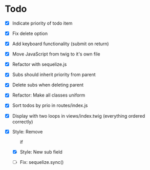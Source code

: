 # Todo

- [x] Indicate priority of todo item
- [x] Fix delete option
- [x] Add keyboard functionality (submit on return)
- [x] Move JavaScript from twig to it's own file
- [x] Refactor with sequelize.js
- [x] Subs should inherit priority from parent
- [x] Delete subs when deleting parent
- [x] Refactor: Make all classes uniform
- [x] Sort todos by prio in routes/index.js
- [x] Display with two loops in views/index.twig (everything ordered correctly)
- [x] Style: Remove <ul> if
- [x] Style: New sub field

- [ ] Fix: sequelize.sync()
